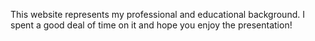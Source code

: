 This website represents my professional and educational background. I spent a good deal of time on it and hope you enjoy the presentation!
